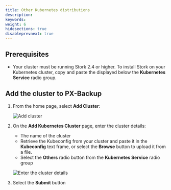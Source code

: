```yaml
---
title: Other Kubernetes distributions
description: 
keywords:
weight: 6
hidesections: true
disableprevnext: true
---
```


## Prerequisites

* Your cluster must be running Stork 2.4 or higher. To install Stork on your Kubernetes cluster, copy and paste the displayed below the **Kubernetes Service** radio group.

## Add the cluster to PX-Backup

1. From the home page, select **Add Cluster**:

    ![Add cluster](/img/add-cluster.png)

2. On the **Add Kubernetes Cluster** page, enter the cluster details:

    * The name of the cluster
    * Retrieve the Kubeconfig from your cluster and paste it in the **Kubeconfig** text frame, or select the **Browse** button to upload it from a file.
    * Select the **Others** radio button from the **Kubernetes Service** radio group

    ![Enter the cluster details](/img/enter-other-kubernetes-distributions-cluster-details.png)

3. Select the **Submit** button
